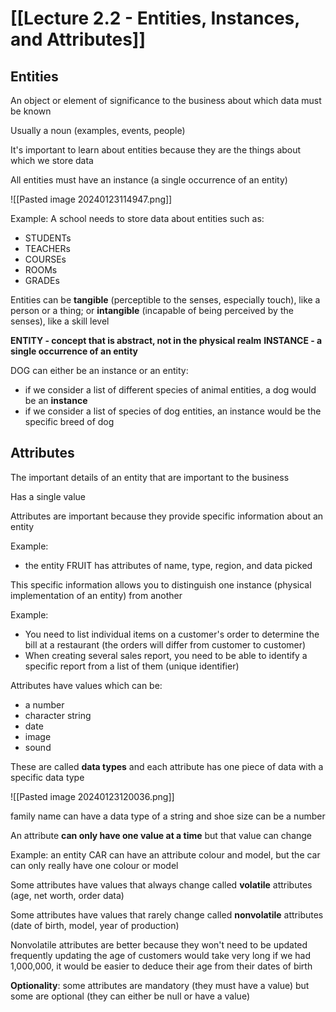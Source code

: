 # [[Lecture 2.2 - Entities,  Instances, and Attributes]]

## Entities

An object or element of significance to the business about which data must be known

Usually a noun (examples, events, people)

It's important to learn about entities because they are the things about which we store data

All entities must have an instance (a single occurrence of an entity)

![[Pasted image 20240123114947.png]]

Example:
A school needs to store data about entities such as: 
- STUDENTs
- TEACHERs
- COURSEs
- ROOMs
- GRADEs

Entities can be **tangible** (perceptible to the senses, especially touch), like a person or a thing; or **intangible** (incapable of being perceived by the senses), like a skill level

**ENTITY - concept that is abstract, not in the physical realm**
**INSTANCE - a single occurrence of an entity**

DOG can either be an instance or an entity:
- if we consider a list of different species of animal entities, a dog would be an **instance**
- if we consider a list of species of dog entities, an instance would be the specific breed of dog

## Attributes

The important details of an entity that are important to the business

Has a single value

Attributes are important because they provide specific information about an entity

Example:
- the entity FRUIT has attributes of name, type, region, and data picked

This specific information allows you to distinguish one instance (physical implementation of an entity) from another

Example:
- You need to list individual items on a customer's order to determine the bill at a restaurant (the orders will differ from customer to customer)
- When creating several sales report, you need to be able to identify a specific report from a list of them (unique identifier)

Attributes have values which can be:
- a number
- character string
- date
- image
- sound

These are called **data types** and each attribute has one piece of data with a specific data type 

![[Pasted image 20240123120036.png]]

family name can have a data type of a string and shoe size can be a number

An attribute **can only have one value at a time** but that value can change

Example:
	an entity CAR can have an attribute colour and model, but the car can only really have one colour or model

Some attributes have values that always change called **volatile** attributes (age, net worth, order data)

Some attributes have values that rarely change called **nonvolatile** attributes (date of birth, model, year of production)

Nonvolatile attributes are better because they won't need to be updated frequently
	updating the age of customers would take very long if we had 1,000,000, it would be easier to deduce their age from their dates of birth

**Optionality**: some attributes are mandatory (they must have a value) but some are optional (they can either be null or have a value)